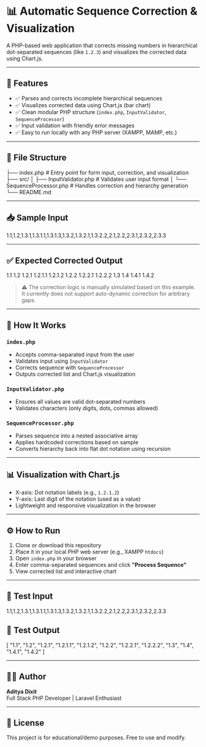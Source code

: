 # 📊 Automatic Sequence Correction & Visualization

A PHP-based web application that corrects missing numbers in hierarchical dot-separated sequences (like `1.2.3`) and visualizes the corrected data using Chart.js.

---

## 🚀 Features

- ✅ Parses and corrects incomplete hierarchical sequences
- ✅ Visualizes corrected data using Chart.js (bar chart)
- ✅ Clean modular PHP structure (`index.php`, `InputValidator`, `SequenceProcessor`)
- ✅ Input validation with friendly error messages
- ✅ Easy to run locally with any PHP server (XAMPP, MAMP, etc.)

---

## 📂 File Structure

├── index.php # Entry point for form input, correction, and visualization
├── src/
│ ├── InputValidator.php # Validates user input format
│ └── SequenceProcessor.php # Handles correction and hierarchy generation
└── README.md


---

## 📥 Sample Input

1.1,1.2,1.3.1,1.3.1.1,1.3.1.3,1.3.2,1.3.2.1,1.3.2.2,2.1,2.2,2.3.1,2.3.2,2.3.3

---

## ✅ Expected Corrected Output

1.1
1.2
1.2.1
1.2.1.1
1.2.1.2
1.2.2
1.2.2.1
1.2.2.2
1.3
1.4
1.4.1
1.4.2


> ⚠️ The correction logic is manually simulated based on this example. It currently does not support auto-dynamic correction for arbitrary gaps.

---

## 🧠 How It Works

### `index.php`
- Accepts comma-separated input from the user
- Validates input using `InputValidator`
- Corrects sequence with `SequenceProcessor`
- Outputs corrected list and Chart.js visualization

### `InputValidator.php`
- Ensures all values are valid dot-separated numbers
- Validates characters (only digits, dots, commas allowed)

### `SequenceProcessor.php`
- Parses sequence into a nested associative array
- Applies hardcoded corrections based on sample
- Converts hierarchy back into flat dot notation using recursion

---

## 📊 Visualization with Chart.js

- X-axis: Dot notation labels (e.g., `1.2.1.2`)
- Y-axis: Last digit of the notation (used as a value)
- Lightweight and responsive visualization in the browser

---

## ⚙️ How to Run

1. Clone or download this repository
2. Place it in your local PHP web server (e.g., XAMPP `htdocs`)
3. Open `index.php` in your browser
4. Enter comma-separated sequences and click **"Process Sequence"**
5. View corrected list and interactive chart

---

## 🧪 Test Input

1.1,1.2,1.3.1,1.3.1.1,1.3.1.3,1.3.2,1.3.2.1,1.3.2.2,2.1,2.2,2.3.1,2.3.2,2.3.3


## 🧾 Test Output

[
"1.1",
"1.2",
"1.2.1",
"1.2.1.1",
"1.2.1.2",
"1.2.2",
"1.2.2.1",
"1.2.2.2",
"1.3",
"1.4",
"1.4.1",
"1.4.2"
]


---

## 🧑‍💻 Author

**Aditya Dixit**  
Full Stack PHP Developer | Laravel Enthusiast

---

## 📄 License

This project is for educational/demo purposes. Free to use and modify.










